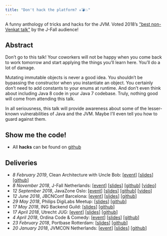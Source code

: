 ```yaml
---
title: "Don't hack the platform? ☠️💣💥"
---
```

A funny anthology of tricks and hacks for the JVM. Voted 2018’s ["best non-Venkat talk"](https://nljug.org/nieuws/j-fall-2018-the-top-10-sessions/) by the J-Fall audience! 

## Abstract
Don’t go to this talk! Your coworkers will not be happy when you come back to work tomorrow and start applying the things you’ll learn here. You’ll do a lot of damage.

Mutating immutable objects is never a good idea. You shouldn’t be bypassing the constructor when you instantiate an object. You certainly don’t need to add constants to your enums at runtime. And don’t even think about including Java 8 code in your Java 7 codebase. Truly, nothing good will come from attending this talk.

In all seriousness, this talk will provide awareness about some of the lesser-known vulnerabilities of Java and the JVM. Maybe I’ll even tell you how to guard against them.

## Show me the code!
* All **hacks** can be found on [github](https://github.com/jqno/dont-hack-the-platform-talk)

## Deliveries
* _8 February 2019_, Clean Architecture with Uncle Bob: [[event](https://www.meetup.com/Utrecht-Java-User-Group/events/257794904/)] [[slides](https://jqno.nl/dont-hack-the-platform-talk/2019-02-08-uncle-bob-utrecht)] [[github](https://github.com/jqno/dont-hack-the-platform-talk/tree/2019-02-08-uncle-bob-utrecht)]
* _8 November 2018_, J-Fall Netherlands: [[event](https://jfall.nl/sessions/dont-hack-the-jvm/)] [[slides](http://jqno.nl/dont-hack-the-platform-talk/2018-11-08-jfall/)] [[github](https://github.com/jqno/dont-hack-the-platform-talk/tree/2018-11-08-jfall)] [[video](https://www.youtube.com/watch?v=3750lsxn8m8)]
* _12 September 2018_, JavaZone Oslo: [[event](https://2018.javazone.no/)] [[slides](http://jqno.nl/dont-hack-the-platform-talk/2018-09-12-javazone/)] [[github](https://github.com/jqno/dont-hack-the-platform-talk/tree/2018-09-12-javazone)] [[video](https://vimeo.com/289655964)]
* _12 June 2018_, JBCNConf Barcelona: [[event](http://www.jbcnconf.com/2018/infoSpeaker.html?ref=SmFuT3V3ZW5zamFuLm91d2Vuc0BnbWFpbC5jb20=)] [[slides](http://jqno.nl/dont-hack-the-platform-talk/2018-06-12-jbcnconf/)] [[github](https://github.com/jqno/dont-hack-the-platform-talk/tree/2018-06-12-jbcnconf)]
* _29 May 2018_, Philips DigiLabs Meetup: [[slides](https://jqno.nl/dont-hack-the-platform-talk/2018-05-29-philips/)] [[github](http://github.com/jqno/dont-hack-the-platform-talk/tree/2018-05-29-philips)]
* _17 May 2018_, ING Backend Guild: [[slides](https://github.com/jqno/dont-hack-the-platform-talk/tree/2018-05-17-ing)] [[github](http://github.com/jqno/dont-hack-the-platform-talk/tree/2018-05-17-ing)]
* _17 April 2018_, Utrecht JUG: [[event](https://www.meetup.com/Utrecht-Java-User-Group/events/247737886/)] [[slides](http://jqno.nl/dont-hack-the-platform-talk/2018-04-17-utrecht-jug/)] [[github](https://github.com/jqno/dont-hack-the-platform-talk/tree/2018-04-17-utrecht-jug)]
* _4 April 2018_, Ordina Code & Comedy: [[event](https://codeandcomedy.nl/)] [[slides](https://jqno.nl/dont-hack-the-platform-talk/2018-04-04-ordina-code-&-comedy/)] [[github](https://github.com/jqno/dont-hack-the-platform-talk/tree/2018-04-04-ordina-code-&-comedy)]
* _23 February 2018_, Portbase Rotterdam: [[slides](https://jqno.nl/dont-hack-the-platform-talk/2018-02-23-portbase/)] [[github](https://github.com/jqno/dont-hack-the-platform-talk/tree/2018-02-23-portbase)]
* _20 January 2018_, JVMCON Netherlands: [[event](https://jvmcon.com/)] [[slides](http://jqno.nl/dont-hack-the-platform-talk/2018-01-30-jvmcon/)] [[github](https://github.com/jqno/dont-hack-the-platform-talk/tree/2018-01-30-jvmcon)]

